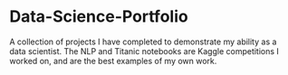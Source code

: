 # Data-Science-Portfolio
A collection of projects I have completed to demonstrate my ability as a data scientist.
The NLP and Titanic notebooks are Kaggle competitions I worked on, and are the best examples of my own work.
